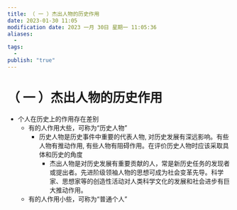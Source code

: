 ```yaml
---
title: （ 一 ）杰出人物的历史作用
date: 2023-01-30 11:05
modification date: 2023 一月 30日 星期一 11:05:36
aliases:
  - 
tags:
  - 
publish: "true"
---
```


# （ 一 ）杰出人物的历史作用

- 个人在历史上的作用存在差别
	- 有的人作用大些，可称为“历史人物”
		- 历史人物是历史事件中重要的代表人物, 对历史发展有深远影响。有些人物有推动作用, 有些人物有阻碍作用。在评价历史人物时应该采取具体和历史的角度
			- 杰出人物是对历史发展有重要贡献的人，常是新历史任务的发现者或提出者。先进阶级领袖人物的思想可成为社会变革先导。科学家、思想家等的创造性活动对人类科学文化的发展和社会进步有巨大推动作用。
	- 有的人作用小些，可称为“普通个人”